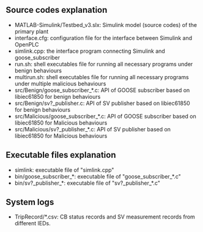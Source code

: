 ## Source codes explanation 
- MATLAB-Simulink/Testbed_v3.slx: Simulink model (source codes) of the primary plant
- interface.cfg: configuration file for the interface between Simulink and OpenPLC
- simlink.cpp: the interface program connecting Simulink and goose_subscriber
- run.sh: shell executables file for running all necessary programs under benign behaviours
- multirun.sh: shell executables file for running all necessary programs under multiple malicious behaviours
- src/Benign/goose_subscriber_\*.c: API of GOOSE subscriber based on libiec61850 for benign behaviours
- src/Benign/sv?_publisher.c: API of SV publisher based on libiec61850 for benign behaviours
- src/Malicious/goose_subscriber_\*.c: API of GOOSE subscriber based on libiec61850 for Malicious behaviours
- src/Malicious/sv?\_publisher\_*.c: API of SV publisher based on libiec61850 for Malicious behaviours


## Executable files explanation
- simlink: executable file of "simlink.cpp"
- bin/goose_subscriber_\*: executable file of "goose_subscriber_\*.c"
- bin/sv?\_publisher_\*: executable file of "sv?\_publisher_\*.c"

## System logs
- TripRecord/\*.csv: CB status records and SV measurement records from different IEDs.
